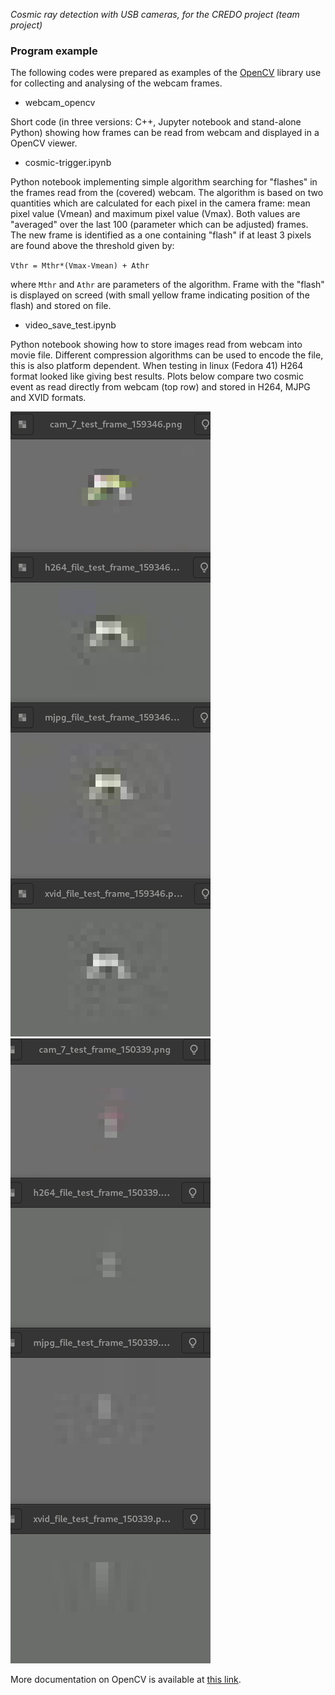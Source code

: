 *Cosmic ray detection with USB cameras, for the CREDO project (team project)*

### Program example 

The following codes were prepared as examples of the [OpenCV](https://opencv.org/) library use 
for collecting and analysing of the webcam frames.

- webcam_opencv

Short code (in three versions: C++, Jupyter notebook and stand-alone Python)
showing how frames can be read from webcam and displayed in a OpenCV viewer.

- cosmic-trigger.ipynb

Python notebook implementing simple algorithm searching for "flashes" in the frames 
read from the (covered) webcam. The algorithm is based on two quantities which are calculated for
each pixel in the camera frame: mean pixel value (Vmean) and maximum pixel value (Vmax). 
Both values are "averaged" over the last 100 (parameter which can be adjusted) frames. 
The new frame is identified as a one containing "flash" if at least 3 pixels 
are found above the threshold given by:

`Vthr = Mthr*(Vmax-Vmean) + Athr`

where `Mthr` and `Athr` are parameters of the algorithm. Frame with the "flash" 
is displayed on screed (with small yellow frame indicating position of the flash)
and stored on file.

- video_save_test.ipynb

Python notebook showing how to store images read from webcam into movie file. 
Different compression algorithms can be used to encode the file, this is also 
platform dependent. When testing in linux (Fedora 41) H264 format looked like
giving best results. Plots below compare two cosmic event as read directly from 
webcam (top row) and stored in H264, MJPG and XVID formats. 

![Event 1](video_save_test_half.png)
![Event 2](video_save_test_2_half.png)

More documentation on OpenCV is available at [this link](https://docs.opencv.org/2.4/index.html).


